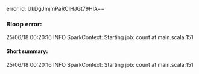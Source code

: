 error id: UkDgJmjmPaRCIHJGt79HIA==
### Bloop error:

25/06/18 00:20:16 INFO SparkContext: Starting job: count at main.scala:151
#### Short summary: 

25/06/18 00:20:16 INFO SparkContext: Starting job: count at main.scala:151